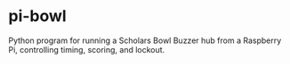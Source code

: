 pi-bowl
=======

Python program for running a Scholars Bowl Buzzer hub from a Raspberry Pi, controlling timing, scoring, and lockout. 
